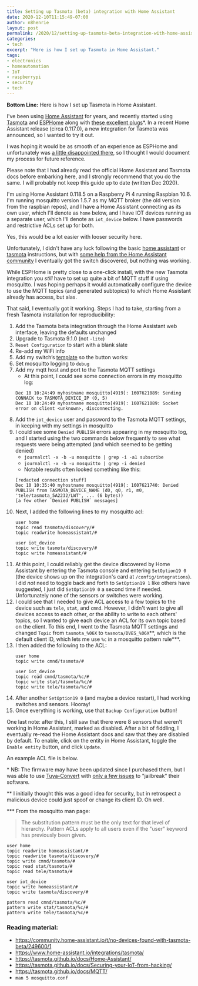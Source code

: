 ```yaml
---
title: Setting up Tasmota (beta) integration with Home Assistant
date: 2020-12-10T11:15:49-07:00
author: n8henrie
layout: post
permalink: /2020/12/setting-up-tasmota-beta-integration-with-home-assistant/
categories:
- tech
excerpt: "Here is how I set up Tasmota in Home Assistant."
tags:
- electronics
- homeautomation
- IoT
- raspberrypi
- security
- tech
---
```

**Bottom Line:** Here is how I set up Tasmota in Home Assistant.
<!--more-->

I've been using [Home Assistant](https://www.home-assistant.io) for years, and
recently started using [Tasmota](https://tasmota.github.io/docs/) and
[ESPHome](https://esphome.io/) along with [these excellent plugs][0]\*. In a
recent Home Assistant release (circa 0.117.0), a new integration for Tasmota
was announced, so I wanted to try it out.

I was hoping it would be as smooth of an experience as ESPHome and
unfortunately was [a little disappointed
there](https://community.home-assistant.io/t/no-devices-found-with-tasmota-beta/249600/1),
so I thought I would document my process for future reference.

Please note that I had already read the official Home Assistant and Tasmota
docs before embarking here, and I strongly recommend that you do the same. I
will probably not keep this guide up to date (written Dec 2020).

I'm using Home Assistant 0.118.5 on a Raspberry Pi 4 running Raspbian 10.6. I'm
running mosquitto version 1.5.7 as my MQTT broker (the old version from the
raspbian repos), and I have a Home Assistant connecting as its own user, which
I'll denote as `home` below, and I have IOT devices running as a separate user,
which I'll denote as `iot_device` below. I have passwords and restrictive ACLs
set up for both.

Yes, this would be a lot easier with looser security here.

Unfortunately, I didn't have any luck following the basic [home
assistant][home-assistant-instructions] or [tasmota][tasmota-instructions]
instructions, but with [some help from the Home Assistant
community](https://community.home-assistant.io/t/no-devices-found-with-tasmota-beta/249600/1)
I eventually got the switch discovered, but nothing was working.

While ESPHome is pretty close to a one-click install, with the new Tasmota
integration you *still* have to set up quite a bit of MQTT stuff if using
mosquitto. I was hoping perhaps it would automatically configure the device to
use the MQTT topics (and generated subtopics) to which Home Assistant already
has access, but alas.

That said, I eventually got it working. Steps I had to take, starting from a
fresh Tasmota installation for reproducibility:

1. Add the Tasmota beta integration through the Home Assistant web interface,
   leaving the defaults unchanged
1. Upgrade to Tasmota 9.1.0 (not `-lite`)
1. `Reset Configuration` to start with a blank slate
1. Re-add my WiFi info
1. Add my switch’s
   [template](https://templates.blakadder.com/aoycocr_X10S.html) so the button
   works:
1. Set mosquitto logging to `debug`
1. Add my mqtt host and port to the Tasmota MQTT settings
    - At this point, I could see some connection errors in my mosquitto log:
    ```plaintext
    Dec 10 10:24:49 myhostname mosquitto[4919]: 1607621089: Sending CONNACK to TASMOTA_DEVICE_IP (0, 5)
    Dec 10 10:24:49 myhostname mosquitto[4919]: 1607621089: Socket error on client <unknown>, disconnecting.
    ```
1. Add the `iot_device` user and password to the Tasmota MQTT settings, in
   keeping with my settings in mosquitto
1. I could see some `Denied PUBLISH` errors appearing in my mosquitto log, and
   I started using the two commands below frequently to see what requests were
   being attempted (and which seemed to be getting denied)
    - `journalctl -x -b -u mosquitto | grep -i -a1 subscribe`
    - `journalctl -x -b -u mosquitto | grep -i denied`
    - Notable results often looked something like this:
    ```plaintext
    [redacted connection stuff]
    Dec 10 10:35:40 myhostname mosquitto[4919]: 1607621740: Denied PUBLISH from TASMOTA_DEVICE_NAME (d0, q0, r1, m0, 'tele/tasmota_5A2232/LWT', ... (6 bytes))
    [a few other `Denied PUBLISH` messages]
    ```
1. Next, I added the following lines to my mosquitto acl:
    ```
    user home
    topic read tasmota/discovery/#
    topic readwrite homeassistant/#

    user iot_device
    topic write tasmota/discovery/#
    topic write homeassistant/#
    ```
1. At this point, I could reliably get the device discovered by Home Assistant
   by entering the Tasmota console and entering `SetOption19 0` (the device
   shows up on the integration's card at `/config/integrations`). I did *not*
   need to toggle back and forth to `SetOption19 1` like others have suggested,
   I just did `SetOption19 0` a second time if needed. Unfortunately none of
   the sensors or switches were working.
1. I could see that I needed to give ACL access to a few topics to the device
   such as `tele`, `stat`, and `cmnd`. However, I didn't want to give all
   devices access to each other, or the ability to write to each others'
   topics, so I wanted to give each device an ACL for its own topic based on
   the client. To this end, I went to the Tasmota MQTT settings and changed
   `Topic` from `tasmota_%06X` to `tasmota/DVES_%06X`\*\*, which is the default
   client ID, which lets me use `%c` in a mosquitto pattern rule\*\*\*.
1. I then added the following to the ACL:
    ```plaintext
    user home
    topic write cmnd/tasmota/#

    user iot_device
    topic read cmnd/tasmota/%c/#
    topic write stat/tasmota/%c/#
    topic write tele/tasmota/%c/#
    ```
1. After another `SetOption19 0` (and maybe a device restart), I had working
   switches and sensors. Hooray!
1. Once everything is working, use that `Backup Configuration` button!

One last note: after this, I still saw that there were 8 sensors that weren't
working in Home Assistant, marked as disabled. After a bit of fiddling, I
eventually re-read the Home Assistant docs and saw that they are disabled by
default. To enable, click on the entity in Home Assistant, toggle the `Enable
entity` button, and click `Update`.

An example ACL file is below.

\* NB: The firmware may have been updated since I purchased them, but I was
able to use [Tuya-Convert](https://github.com/ct-Open-Source/tuya-convert/)
with [only a few
issues](https://github.com/ct-Open-Source/tuya-convert/issues/682) to
"jailbreak" their software.

\** I initially thought this was a good idea for security, but in retrospect a
malicious device could just spoof or change its client ID. Oh well.

\*** From the mosquitto man page:
> The substitution pattern must be the only text for that level of hierarchy.
Pattern ACLs apply to all users even if the "user" keyword has previously been
given.

```plaintext
user home
topic readwrite homeassistant/#
topic readwrite tasmota/discovery/#
topic write cmnd/tasmota/#
topic read stat/tasmota/#
topic read tele/tasmota/#

user iot_device
topic write homeassistant/#
topic write tasmota/discovery/#

pattern read cmnd/tasmota/%c/#
pattern write stat/tasmota/%c/#
pattern write tele/tasmota/%c/#
```

### Reading material:

- <https://community.home-assistant.io/t/no-devices-found-with-tasmota-beta/249600/1>
- <https://www.home-assistant.io/integrations/tasmota/>
- <https://tasmota.github.io/docs/Home-Assistant/>
- <https://tasmota.github.io/docs/Securing-your-IoT-from-hacking/>
- <https://tasmota.github.io/docs/MQTT/>
- `man 5 mosquitto.conf`

[0]: https://www.amazon.com/Smart-Plug-Energy-Monitoring-Protection/dp/B07RV15W3W/ref=as_li_ss_tl?cv_ct_cx=aoycocr+plugs&dchild=1&keywords=aoycocr+plugs&pd_rd_i=B07RV15W3W&pd_rd_r=b1edab16-82a4-4029-8842-b1f45af906e6&pd_rd_w=j7SzP&pd_rd_wg=ytFwq&pf_rd_p=1835a2a9-7ed8-48dc-ad07-fcd7527bd2bc&pf_rd_r=E92AHBJ99WKCQ5W3W66B&psc=1&qid=1607638628&sr=1-1-80ba0e26-a1cd-4e7b-87a0-a2ffae3a273c&linkCode=ll1&tag=o5284-20&linkId=8780a0e0e5a1cdd960fe82aa826910a5&language=en_US
[home-assistant-instructions]: https://www.home-assistant.io/integrations/tasmota/
[tasmota-instructions]: https://tasmota.github.io/docs/Home-Assistant/
